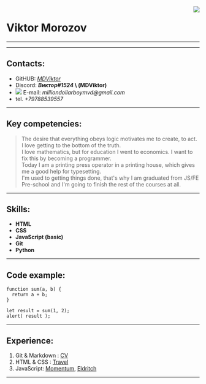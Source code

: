 <img align="right" src="https://media.discordapp.net/attachments/591539964005580812/1016071165791457381/foto.png">

# Viktor Morozov 
---
---

## Contacts:

- GitHUB: _[MDViktor](https://github.com/MDViktor)_
- Discord: **_Виктор#1524_ \ (MDViktor)**
- ![](https://icons.iconarchive.com/icons/cornmanthe3rd/metronome/16/Communication-email-blue-icon.png) E-mail: _milliondollarboymvd@gmail.com_
- tel. _+79788539557_

---
## Key competencies:

>The desire that everything obeys logic motivates me to create, to act.
>I love getting to the bottom of the truth. \
>I love mathematics, but for education I went to economics. 
>I want to fix this by becoming a programmer. \
>Today I am a printing press operator in a printing house,
>which gives me a good help for typesetting.\
>I'm used to getting things done, that's why I am graduated
>from JS/FE Pre-school and I'm going to finish the rest of
>the courses at all.
    
---
## Skills:

- **HTML**
- **CSS**
- **JavaScript (basic)**
- **Git**
- **Python**
---
## Code example:

``` 
function sum(a, b) {
  return a + b;
}

let result = sum(1, 2);
alert( result );
```
---
## Experience:

 1. Git & Markdown : [CV](https://github.com/MDViktor/rsschool-cv/blob/gh-pages/cv.md)
 1. HTML & CSS : [Travel](https://rolling-scopes-school.github.io/mdviktor-JSFEPRESCHOOL2022Q2/travel/)
 1. JavaScript: [Momentum](https://rolling-scopes-school.github.io/mdviktor-JSFEPRESCHOOL2022Q2/momentum/), [Eldritch](https://mdviktor.github.io/eldritch-codejam/data/)
---